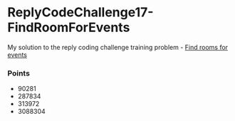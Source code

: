# ReplyCodeChallenge17-FindRoomForEvents
My solution to the reply coding challenge training problem - [Find rooms for events](https://challenges.reply.com/tamtamy/challenge/15/detail)

### Points
* 90281
* 287834
* 313972
* 3088304
